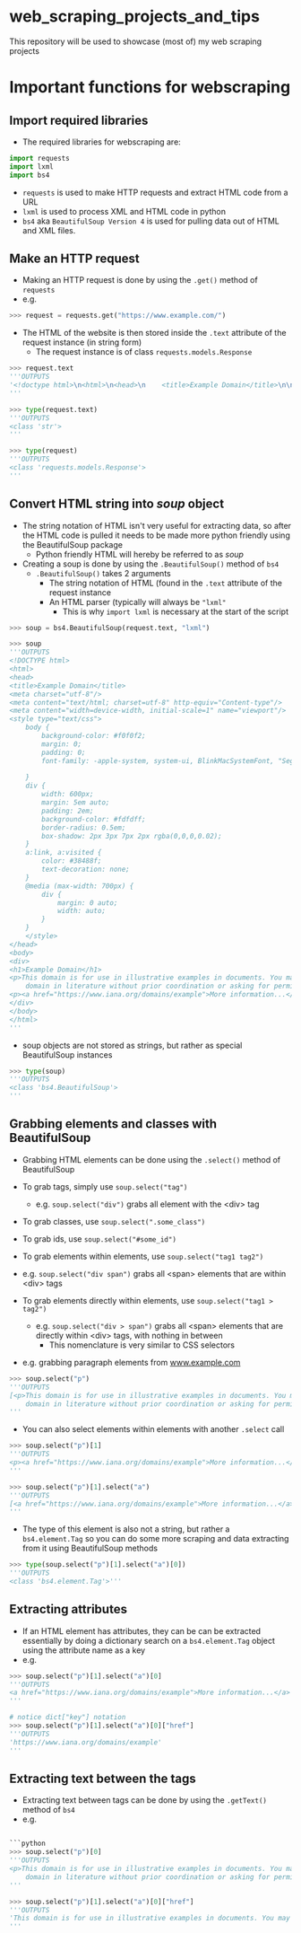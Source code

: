 # web_scraping_projects_and_tips
This repository will be used to showcase (most of) my web scraping projects

# Important functions for webscraping

## Import required libraries
- The required libraries for webscraping are:

```python
import requests
import lxml
import bs4
```

- `requests` is used to make HTTP requests and extract HTML code from a URL
- `lxml` is used to process XML and HTML code in python
- `bs4` aka `BeautifulSoup Version 4` is used for pulling data out of HTML and XML files. 

## Make an HTTP request
- Making an HTTP request is done by using the `.get()` method of `requests`
- e.g.

```python
>>> request = requests.get("https://www.example.com/")
```

- The HTML of the website is then stored inside the `.text` attribute of the request instance (in string form)
  - The request instance is of class `requests.models.Response`
  
```python
>>> request.text
'''OUTPUTS
'<!doctype html>\n<html>\n<head>\n    <title>Example Domain</title>\n\n    <meta charset="utf-8" />\n    <meta http-equiv="Content-type" content="text/html; charset=utf-8" />\n    <meta name="viewport" content="width=device-width, initial-scale=1" />\n    <style type="text/css">\n    body {\n        background-color: #f0f0f2;\n        margin: 0;\n        padding: 0;\n        font-family: -apple-system, system-ui, BlinkMacSystemFont, "Segoe UI", "Open Sans", "Helvetica Neue", Helvetica, Arial, sans-serif;\n        \n    }\n    div {\n        width: 600px;\n        margin: 5em auto;\n        padding: 2em;\n        background-color: #fdfdff;\n        border-radius: 0.5em;\n        box-shadow: 2px 3px 7px 2px rgba(0,0,0,0.02);\n    }\n    a:link, a:visited {\n        color: #38488f;\n        text-decoration: none;\n    }\n    @media (max-width: 700px) {\n        div {\n            margin: 0 auto;\n            width: auto;\n        }\n    }\n    </style>    \n</head>\n\n<body>\n<div>\n    <h1>Example Domain</h1>\n    <p>This domain is for use in illustrative examples in documents. You may use this\n    domain in literature without prior coordination or asking for permission.</p>\n    <p><a href="https://www.iana.org/domains/example">More information...</a></p>\n</div>\n</body>\n</html>\n'
'''

>>> type(request.text)
'''OUTPUTS
<class 'str'>
'''

>>> type(request)
'''OUTPUTS
<class 'requests.models.Response'>
'''
```

## Convert HTML string into *soup* object
- The string notation of HTML isn't very useful for extracting data, so after the HTML code is pulled it needs to be made more python friendly using the BeautifulSoup package
  - Python friendly HTML will hereby be referred to as *soup* 
- Creating a soup is done by using the `.BeautifulSoup()` method of `bs4`
  - `.BeautifulSoup()` takes 2 arguments
    - The string notation of HTML (found in the `.text` attribute of the request instance 
    - An HTML parser (typically will always be `"lxml"`
      - This is why `import lxml` is necessary at the start of the script

```python
>>> soup = bs4.BeautifulSoup(request.text, "lxml")

>>> soup
'''OUTPUTS
<!DOCTYPE html>
<html>
<head>
<title>Example Domain</title>
<meta charset="utf-8"/>
<meta content="text/html; charset=utf-8" http-equiv="Content-type"/>
<meta content="width=device-width, initial-scale=1" name="viewport"/>
<style type="text/css">
    body {
        background-color: #f0f0f2;
        margin: 0;
        padding: 0;
        font-family: -apple-system, system-ui, BlinkMacSystemFont, "Segoe UI", "Open Sans", "Helvetica Neue", Helvetica, Arial, sans-serif;
        
    }
    div {
        width: 600px;
        margin: 5em auto;
        padding: 2em;
        background-color: #fdfdff;
        border-radius: 0.5em;
        box-shadow: 2px 3px 7px 2px rgba(0,0,0,0.02);
    }
    a:link, a:visited {
        color: #38488f;
        text-decoration: none;
    }
    @media (max-width: 700px) {
        div {
            margin: 0 auto;
            width: auto;
        }
    }
    </style>
</head>
<body>
<div>
<h1>Example Domain</h1>
<p>This domain is for use in illustrative examples in documents. You may use this
    domain in literature without prior coordination or asking for permission.</p>
<p><a href="https://www.iana.org/domains/example">More information...</a></p>
</div>
</body>
</html>
'''
```

- soup objects are not stored as strings, but rather as special BeautifulSoup instances

```python
>>> type(soup)
'''OUTPUTS
<class 'bs4.BeautifulSoup'>
'''
```

## Grabbing elements and classes with BeautifulSoup

- Grabbing HTML elements can be done using the `.select()` method of BeautifulSoup
 - To grab tags, simply use `soup.select("tag")`
   - e.g. `soup.select("div")` grabs all element with the &lt;div> tag 
 - To grab classes, use `soup.select(".some_class")`
 - To grab ids, use `soup.select("#some_id")`
  - To grab elements within elements, use `soup.select("tag1 tag2")`
   - e.g. `soup.select("div span")` grabs all &lt;span> elements that are within &lt;div> tags
  - To grab elements directly within elements, use `soup.select("tag1 > tag2")`
    - e.g. `soup.select("div > span")` grabs all &lt;span> elements that are directly within &lt;div> tags, with nothing in between
      - This nomenclature is very similar to CSS selectors

- e.g. grabbing paragraph elements from www.example.com

```python
>>> soup.select("p")
'''OUTPUTS
[<p>This domain is for use in illustrative examples in documents. You may use this
    domain in literature without prior coordination or asking for permission.</p>, <p><a href="https://www.iana.org/domains/example">More information...</a></p>]
'''
```
  
- You can also select elements within elements with another `.select` call

```python
>>> soup.select("p")[1]
'''OUTPUTS
<p><a href="https://www.iana.org/domains/example">More information...</a></p>
'''

>>> soup.select("p")[1].select("a")
'''OUTPUTS
[<a href="https://www.iana.org/domains/example">More information...</a>]
'''
```

- The type of this element is also not a string, but rather a `bs4.element.Tag` so you can do some more scraping and data extracting from it using BeautifulSoup methods

```python
>>> type(soup.select("p")[1].select("a")[0])
'''OUTPUTS
<class 'bs4.element.Tag'>'''
```

## Extracting attributes
- If an HTML element has attributes, they can be can be extracted essentially by doing a dictionary search on a `bs4.element.Tag` object using the attribute name as a key
- e.g.

```python
>>> soup.select("p")[1].select("a")[0]
'''OUTPUTS
<a href="https://www.iana.org/domains/example">More information...</a>
'''

# notice dict["key"] notation
>>> soup.select("p")[1].select("a")[0]["href"]
'''OUTPUTS
'https://www.iana.org/domains/example'
'''
```
## Extracting text between the tags
- Extracting text between tags can be done by using the `.getText()` method of `bs4`
- e.g.
  
```python

```python
>>> soup.select("p")[0]
'''OUTPUTS
<p>This domain is for use in illustrative examples in documents. You may use this
    domain in literature without prior coordination or asking for permission.</p>
'''

>>> soup.select("p")[1].select("a")[0]["href"]
'''OUTPUTS
'This domain is for use in illustrative examples in documents. You may use this\n    domain in literature without prior coordination or asking for permission.'
'''
```


